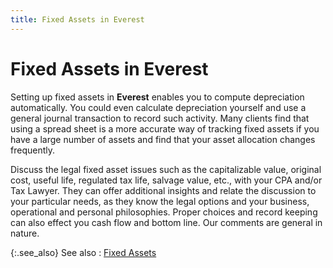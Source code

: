 ```yaml
---
title: Fixed Assets in Everest
---
```


# Fixed Assets in Everest


Setting up fixed assets in **Everest**  enables you to compute depreciation automatically. You could even calculate  depreciation yourself and use a general journal transaction to record  such activity. Many clients find that using a spread sheet is a more accurate  way of tracking fixed assets if you have a large number of assets and  find that your asset allocation changes frequently.


Discuss the legal fixed asset issues such as the capitalizable  value, original cost, useful life, regulated tax life, salvage value,  etc., with your CPA and/or Tax Lawyer. They can offer additional insights  and relate the discussion to your particular needs, as they know the legal  options and your business, operational and personal philosophies. Proper  choices and record keeping can also effect you cash flow and bottom line.  Our comments are general in nature.


{:.see_also}
See also
: [Fixed Assets]({{site.acc_baseurl}}/fixed-assets/fixed_assets.html)
